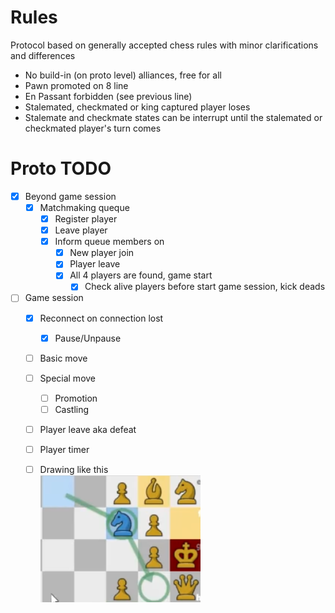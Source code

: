 # Rules
Protocol based on generally accepted chess rules with minor clarifications and differences
- No build-in (on proto level) alliances, free for all
- Pawn promoted on 8 line
- En Passant forbidden (see previous line)
- Stalemated, checkmated or king captured player loses
- Stalemate and checkmate states can be interrupt until the stalemated or checkmated player's turn comes

# Proto TODO
- [x] Beyond game session
  - [x] Matchmaking queque
    - [x] Register player
    - [x] Leave player
    - [x] Inform queue members on
      - [x] New player join
      - [x] Player leave
      - [x] All 4 players are found, game start
        - [x] Check alive players before start game session, kick deads
- [ ] Game session
  - [x] Reconnect on connection lost
    - [x] Pause/Unpause
  - [ ] Basic move
  - [ ] Special move
    - [ ] Promotion
    - [ ] Castling
  - [ ] Player leave aka defeat
  - [ ] Player timer
  - [ ] Drawing like this  
  ![](BLOB/drawing.png)
 
